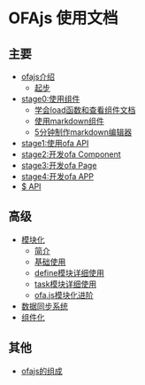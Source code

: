 # OFAjs 使用文档

## 主要
* [ofajs介绍](docs/guide.md)
    * [起步]()
* [stage0:使用组件]()
    * [学会load函数和查看组件文档]()
    * [使用markdown组件]()
    * [5分钟制作markdown编辑器]()
* [stage1:使用ofa API]()
* [stage2:开发ofa Component]()
* [stage3:开发ofa Page]()
* [stage4:开发ofa APP]()
* [$ API]()

## 高级
* [模块化]()
    * [简介]()
    * [基础使用]()
    * [define模块详细使用]()
    * [task模块详细使用]()
    * [ofa.js模块化进阶]()
* [数据同步系统]()
* [组件化]()

## 其他
* [ofajs的组成]()